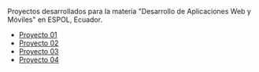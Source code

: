 Proyectos desarrollados para la materia "Desarrollo de Aplicaciones Web y Móviles"
en ESPOL, Ecuador.

- [Proyecto 01](./proyecto01/)
- [Proyecto 02](./proyecto02/)
- [Proyecto 03](./proyecto03/)
- [Proyecto 04](./proyecto04/)
